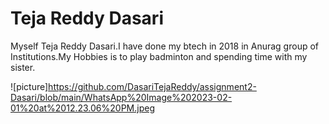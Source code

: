 # Teja Reddy Dasari
Myself Teja Reddy Dasari.I have done my btech in 2018 in Anurag group of Institutions.My Hobbies is to play badminton and spending time with my sister.

![picture]https://github.com/DasariTejaReddy/assignment2-Dasari/blob/main/WhatsApp%20Image%202023-02-01%20at%2012.23.06%20PM.jpeg